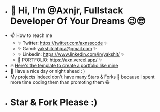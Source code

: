 - # 👋 Hi, I’m @Axnjr, Fullstack Developer Of Your Dreams 😉😎
- 📫 How to reach me
    - ✨ Twitter: https://twitter.com/axnsscode ✨
    - ✨ Gamil: yakshitchhipa@gmail.com ✨
    - ✨ Linkedin: https://www.linkedin.com/in/yakshit/  ✨
    - 🚀 PORTFOLIO: https://axn.vercel.app/ ✨
- 🔥 [Here's the template to create a portfolio like mine](https://github.com/Axnjr/Portfolio-template)
- 🤙 Have a nice day or night ahead : )
- My projects indeed don't have many Stars & Forks 🤧 because I spent more time coding them than promoting them 😆
- # Star & Fork Please :)

  
<!-- - # My Resume, if you could review it 👉👈🤞🫵
- 🤓 [Here's my Resume](https://drive.google.com/file/d/1yqYBH82HtGJ68i7M-JZHg-Jz9mPLFxHD/view)
![RESUME (3)_page-0001](https://github.com/user-attachments/assets/7ff93b29-68a3-4176-b817-6d24dfc428fd)
![RESUME (3)_page-0002](https://github.com/user-attachments/assets/fa2c3266-3f7b-4e96-891b-b25058a64c13) 


- Currently Working on:
  - 💥 ignition.dev - Cheapest, fastest & secure real time infrastructure as a service.
  - 💥 computeflow.dev - Cheaper & simpler "Render" alternative.
  - 💥 SNN (Simple Neural Networks) - Create neural networks like you make webflow websites.

-->
